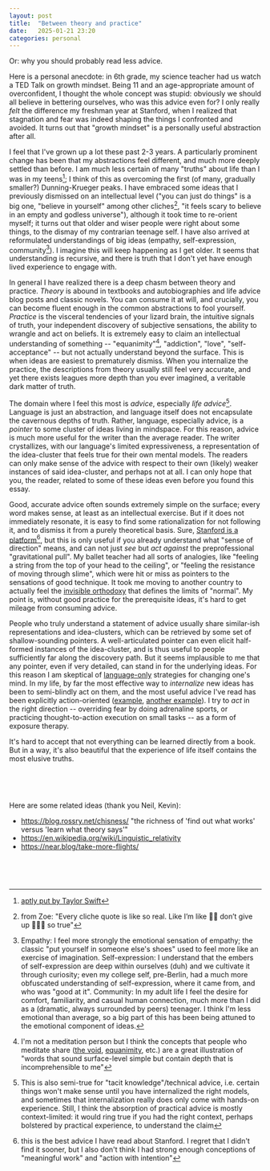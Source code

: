 ```yaml
---
layout: post
title:  "Between theory and practice"
date:   2025-01-21 23:20
categories: personal
---
```


Or: why you should probably read less advice.
 
Here is a personal anecdote: in 6th grade, my science teacher had us watch a TED Talk on growth mindset. Being 11 and an age-appropriate amount of overconfident, I thought the whole concept was stupid: obviously we should all believe in bettering ourselves, who was this advice even for? I only really *felt* the difference my freshman year at Stanford, when I realized that stagnation and fear was indeed shaping the things I confronted and avoided. It turns out that "growth mindset" is a personally useful abstraction after all.

I feel that I've grown up a lot these past 2-3 years. A particularly prominent change has been that my abstractions feel different, and much more deeply settled than before. I am much less certain of many "truths" about life than I was in my teens[^18and22]; I think of this as overcoming the first (of many, gradually smaller?) Dunning-Krueger peaks. I have embraced some ideas that I previously dismissed on an intellectual level ("you can just do things" is a big one, "believe in yourself" among other cliches[^zoe], "it feels scary to believe in an empty and godless universe"), although it took time to re-orient myself; it turns out that older and wiser people were right about some things, to the dismay of my contrarian teenage self. I have also arrived at reformulated understandings of big ideas (empathy, self-expression, community[^specifics]). I imagine this will keep happening as I get older. It seems that understanding is recursive, and there is truth that I don't yet have enough lived experience to engage with.

In general I have realized there is a deep chasm between theory and practice. *Theory* is abound in textbooks and autobiographies and life advice blog posts and classic novels. You can consume it at will, and crucially, you can become fluent enough in the common abstractions to fool yourself. *Practice* is the visceral tendencies of your lizard brain, the intuitive signals of truth, your independent discovery of subjective sensations, the ability to wrangle and act on beliefs. It is extremely easy to claim an intellectual understanding of something -- "equanimity"[^meditation], "addiction", "love", "self-acceptance" -- but not actually understand beyond the surface. This is when ideas are easiest to prematurely dismiss. When you internalize the practice, the descriptions from theory usually still feel very accurate, and yet there exists leagues more depth than you ever imagined, a veritable dark matter of truth.

The domain where I feel this most is *advice*, especially *life advice*[^tacit]. Language is just an abstraction, and language itself does not encapsulate the cavernous depths of truth. Rather, language, especially advice, is a *pointer* to some cluster of ideas living in mindspace. For this reason, advice is much more useful for the writer than the average reader. The writer crystallizes, with our language's limited expressiveness, a representation of the idea-cluster that feels true for their own mental models. The readers can only make sense of the advice with respect to their own (likely) weaker instances of said idea-cluster, and perhaps not at all. I can only hope that you, the reader, related to some of these ideas even before you found this essay.

Good, accurate advice often sounds extremely simple on the surface; every word makes sense, at least as an intellectual exercise. But if it does not immediately resonate, it is easy to find some rationalization for not following it, and to dismiss it from a purely theoretical basis. Sure, [Stanford is a platform](https://miles.land/posts/stanford-is-a-platform/)[^miles], but this is only useful if you already understand what "sense of direction" means, and can not just *see* but *act against* the preprofessional "gravitational pull". My ballet teacher had all sorts of analogies, like "feeling a string from the top of your head to the ceiling", or "feeling the resistance of moving through slime", which were hit or miss as pointers to the sensations of good technique. It took me moving to another country to actually feel the [invisible orthodoxy](https://nat.org/) that defines the limits of "normal". My point is, without good practice for the prerequisite ideas, it's hard to get mileage from consuming advice.

People who truly understand a statement of advice usually share similar-ish representations and idea-clusters, which can be retrieved by some set of shallow-sounding pointers. A well-articulated pointer can even elicit half-formed instances of the idea-cluster, and is thus useful to people sufficiently far along the discovery path. But it seems implausible to me that any pointer, even if very detailed, can stand in for the underlying ideas. For this reason I am skeptical of [language-only](https://guzey.com/things/software/anki/#my-favorite-thought-pattern) strategies for changing one's mind. In my life, by far the most effective way to *internalize* new ideas has been to semi-blindly act on them, and the most useful advice I've read has been explicitly action-oriented ([example](https://www.benkuhn.net/zero/), [another example](https://paulgraham.com/greatwork.html)). I try to *act* in the right direction -- overriding fear by doing adrenaline sports, or practicing thought-to-action execution on small tasks -- as a form of exposure therapy. 

It's hard to accept that not everything can be learned directly from a book. But in a way, it's also beautiful that the experience of life itself contains the most elusive truths.

&nbsp;

&nbsp;

Here are some related ideas (thank you Neil, Kevin):
- https://blog.rossry.net/chisness/ "the richness of 'find out what works' versus 'learn what theory says'"
- https://en.wikipedia.org/wiki/Linguistic_relativity
- https://near.blog/take-more-flights/

&nbsp;

&nbsp;

[^tacit]: This is also semi-true for "tacit knowledge"/technical advice, i.e. certain things won't make sense until you have internalized the right models, and sometimes that internalization really does only come with hands-on experience. Still, I think the absorption of practical advice is mostly context-limited: it would ring true if you had the right context, perhaps bolstered by practical experience, to understand the claim
[^meditation]: I'm not a meditation person but I think the concepts that people who meditate share ([the void](https://meditationmakesense.com/2013/01/14/what-is-the-void/), [equanimity](https://www.insightmeditationcenter.org/books-articles/equanimity/), etc.) are a great illustration of "words that sound surface-level simple but contain depth that is incomprehensible to me"
[^specifics]: Empathy: I feel more strongly the emotional sensation of empathy; the classic "put yourself in someone else's shoes" used to feel more like an exercise of imagination. Self-expression: I understand that the embers of self-expression are deep within ourselves (duh) and we cultivate it through curiosity; even my college self, pre-Berlin, had a much more obfuscated understanding of self-expression, where it came from, and who was "good at it". Community: In my adult life I feel the desire for comfort, familiarity, and casual human connection, much more than I did as a (dramatic, always surrounded by peers) teenager. I think I'm less emotional than average, so a big part of this has been being attuned to the emotional component of ideas.
[^18and22]: [aptly put by Taylor Swift](https://genius.com/24387701) 
[^miles]: this is the best advice I have read about Stanford. I regret that I didn't find it sooner, but I also don't think I had strong enough conceptions of "meaningful work" and "action with intention"
[^zoe]: from Zoe: "Every cliche quote is like so real. Like I’m like 🤯🤯 don’t give up 🤯🤯🤯 so true"